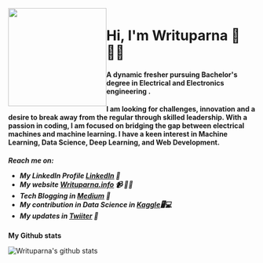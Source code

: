<img src="https://user-images.githubusercontent.com/59050251/88485752-0db17880-cf96-11ea-986c-b04d35d86beb.jpeg" width="200" height="200" style="float:left">
<h1>Hi, I'm Writuparna 👋👩‍💻</h1>
<h4>A dynamic fresher pursuing Bachelor's degree in Electrical and Electronics engineering .</h4>
<h4>I am looking for challenges, innovation and a desire to break away from the regular through skilled leadership. With a passion in coding, I am focused on bridging the gap between electrical machines and machine learning. I have a keen interest in Machine Learning, Data Science, Deep Learning, and Web Development.</h4>

<h5>Reach me on:
  
- My LinkedIn Profile <a href="https://www.linkedin.com/in/writuparna-banerjee-b9193416b/">LinkedIn</a> 💼 
- My website <a href="https://sites.google.com/view/writuparnabanerjee">Writuparna.info</a> 📹 ✍🏾
- Tech Blogging in <a href="https://medium.com/@writuparnabanerjee">Medium</a> 🏓
- My contribution in Data Science in <a href="https://www.kaggle.com/writuparnabanerjee">Kaggle</a>🖥💻
- My updates in <a href="https://twitter.com/WrituparnaB/">Twiiter</a> 💬</h5>

**My Github stats**

![Writuparna's github stats](https://github-readme-stats.vercel.app/api?username=Writuparna-Banerjee&show_icons=true&theme=radical)
<!--
**Writuparna-Banerjee/Writuparna-Banerjee** is a ✨ _special_ ✨ repository because its `README.md` (this file) appears on your GitHub profile.

Here are some ideas to get you started:

- 🔭 I’m currently working on ...
- 🌱 I’m currently learning ...
- 👯 I’m looking to collaborate on ...
- 🤔 I’m looking for help with ...
- 💬 Ask me about ...
- 📫 How to reach me: ...
- 😄 Pronouns: ...
- ⚡ Fun fact: ...
-->
